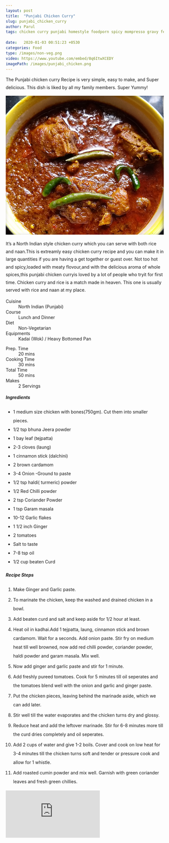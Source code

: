 ```yaml
---
layout: post
title:  "Punjabi Chicken Curry"
slug: punjabi_chicken_curry
author: Parul
tags: chicken curry punjabi homestyle foodporn spicy mompresso gravy festivals indian food foodblog foodie healthy eating tasty non-vegetarian non-veg northindian namakshmak chef thali recipies lunch dinner butter naan  tandori roti chicken tikka masala youtube likes

date:   2020-01-03 00:51:23 +0530
categories: Food
type: /images/non-veg.png
video: https://www.youtube.com/embed/8q6ItwXCEDY
imagePath: /images/punjabi_chicken.png
---
```

<p class="text-justify" style="line-height: 175%;">
The Punjabi chicken curry Recipe is very simple, easy to make, and Super delicious. This dish is liked by all my family members.
Super Yummy!
</p>

<div class="row">
    <div class="col-md-12"><img src="../images/punjabi_chicken.png" alt="" class="rounded img-fluid mb-2"></div>
</div>

<p class="text-justify" style="line-height: 175%;">
It’s a North Indian style chicken curry which you can serve with both rice and naan.This is extreamly easy chicken curry recipe and you can make it in large quantities if you are having  a get together or guest over.
Not too hot and spicy,loaded with meaty flovour,and with the delicious aroma of whole spices,this punjabi chicken curryis loved by a lot of people who tryit for first time. Chicken curry and rice is a match made in heaven. This one is usually served with rice and naan at my place.
</p>

<div class="row">
    <div class="col-md-6">
        <dl class="row">
            <dt class="col-sm-4">Cuisine</dt><dd class="col-sm-7">North Indian (Punjabi)</dd>
            <dt class="col-sm-4">Course</dt><dd class="col-sm-7">Lunch and Dinner</dd>
            <dt class="col-sm-4">Diet</dt><dd class="col-sm-7">Non-Vegetarian</dd>
            <dt class="col-sm-4">Equipments</dt><dd class="col-sm-7">Kadai (Wok) / Heavy Bottomed Pan</dd>
        </dl>
    </div>
    <div class="col-md-6">
        <dl class="row">
            <dt class="col-sm-5">Prep. Time</dt><dd class="col-sm-7">20 mins</dd>
            <dt class="col-sm-5">Cooking Time</dt><dd class="col-sm-7">30 mins</dd>
            <dt class="col-sm-5">Total Time</dt><dd class="col-sm-7">50 mins</dd>
            <dt class="col-sm-5">Makes</dt><dd class="col-sm-7">2 Servings</dd>
        </dl>
    </div>
</div>

<div class="recipe-section-divider"></div>
<div class="row" id="ingredients">
    <div class="col-md-12"><h5 class="font-weight-bold">Ingredients</h5></div>
</div>
<div class="row">
    <div class="col-md-12">
        <ul style="line-height: 200%">
            <li>1 medium size chicken with bones(750gm). Cut them into smaller pieces.</li>
            <li>1/2 tsp bhuna Jeera powder</li>
            <li>1 bay leaf (tejpatta)</li>
            <li>2-3 cloves (laung)</li>
            <li>1 cinnamon stick (dalchini)</li>
            <li>2 brown cardamom</li>
            <li>3-4 Onion -Ground to paste</li>
            <li>1/2 tsp haldi( turmeric) powder</li>
            <li>1/2 Red Chilli powder</li>
            <li>2 tsp Coriander Powder</li>
            <li>1 tsp Garam masala</li>
            <li>10-12 Garlic flakes</li>
            <li>1 1/2 inch Ginger</li>
            <li>2 tomatoes</li>
            <li>Salt to taste</li>
            <li>7-8 tsp oil</li>
            <li>1/2 cup beaten Curd</li>
        </ul>
    </div>
</div>

<div class="recipe-section-divider"></div>
<div class="row" id="recipe">
    <div class="col-md-12"><h5 class="font-weight-bold">Recipe Steps</h5></div>
</div>
<div class="row">
    <div class="col-md-12">
        <ol class="text-justify" style="line-height: 200%">
            <li style="margin-bottom:5px;">Make Ginger and Garlic paste.</li>
            <li style="margin-bottom:5px;">To marinate the chicken, keep the washed and drained chicken in a bowl.</li>
            <li style="margin-bottom:5px;">Add beaten curd and salt and keep aside for 1/2 hour at least.</li>
            <li style="margin-bottom:5px;">Heat oil in kadhai.Add 1 tejpatta, laung, cinnamon stick and brown cardamom. Wait for a seconds. Add onion paste. Stir fry on medium heat till well browned, now add red chilli powder, coriander powder, haldi  powder and garam masala. Mix well.</li>
            <li style="margin-bottom:5px;">Now add ginger and garlic paste and stir for 1 minute.</li>
            <li style="margin-bottom:5px;">Add freshly pureed tomatoes. Cook for 5 minutes till oil seperates and the tomatoes blend well with the onion and garlic and ginger paste.</li>
            <li style="margin-bottom:5px;">Put the chicken pieces, leaving behind the marinade aside, which we can add later.</li>
            <li style="margin-bottom:5px;">Stir well till the water evaporates and the chicken turns dry and glossy.</li>
            <li style="margin-bottom:5px;">Reduce heat and add the leftover marinade. Stir for 6-8 minutes more till the curd dries completely and oil seperates.</li>
            <li style="margin-bottom:5px;">Add 2 cups of water and give 1-2 boils. Cover and cook on low heat for 3-4 minutes till the chicken turns soft and tender or pressure cook and allow for 1 whistle.</li>
            <li style="margin-bottom:5px;">Add roasted cumin powder and mix well. Garnish with green coriander leaves and fresh green chillies.</li>
        </ol>
    </div>
</div>

<div class="row" id="video">
    <div class="col-md-12">
        <div class="embed-responsive embed-responsive-16by9">
                  <iframe src="https://www.youtube.com/embed/8q6ItwXCEDY" frameborder="0" allow="accelerometer; autoplay; encrypted-media; gyroscope; picture-in-picture" allowfullscreen></iframe>
              </div>
    </div>
</div>
<br>
